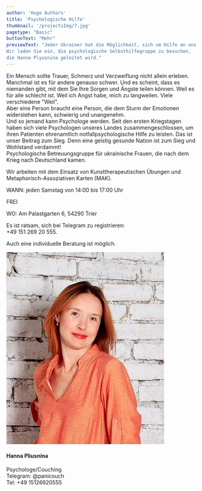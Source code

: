 ```yaml
---
author: 'Hugo Authors'
title: 'Psychologische Hilfe'
thumbnail: '/projectsImg/7.jpg'
pagetype: "Basic"
buttonText: "Mehr"
previewText: "Jeder Ukrainer hat die Möglichkeit, sich um Hilfe an uns zu wenden und wird sie sicher erhalten.
Wir laden Sie ein, die psychologische Selbsthilfegruppe zu besuchen, 
die Hanna Plyusnina geleitet wird."
---
```


<div class=' m-0 bg-fixed bg-cover'>
        <div class='grid lg:grid-cols-2 3xl:gap-8 lg:gap-6 gap-4 mx-auto my-8 container w-4/5 border-2 border-red-400 dark:border-red-600'>
        <div class='text-left flex flex-col justify-center pl-4 md:pl-6 w-11/12'>
        <p class='text-black dark:text-white py-4 text-base text-justify'>Ein Mensch sollte Trauer, Schmerz und Verzweiflung nicht allein erleben. Manchmal ist es für andere genauso schwer. Und es scheint, dass es niemanden gibt, mit dem Sie Ihre Sorgen und Ängste teilen können. Weil es für alle schlecht ist. Weil ich Angst habe, mich zu langweilen. Viele verschiedene &quot;Weil&quot;.<br>
Aber eine Person braucht eine Person, die dem Sturm der Emotionen widerstehen kann, schwierig und unangenehm.<br>
Und so jemand kann Psychologe werden. Seit den ersten Kriegstagen haben sich viele Psychologen unseres Landes zusammengeschlossen, um ihren Patienten ehrenamtlich notfallpsychologische Hilfe zu leisten. Das ist unser Beitrag zum Sieg. Denn eine geistig gesunde Nation ist zum Sieg und Wohlstand verdammt!<br>
Psychologische Betreuungsgruppe für ukrainische Frauen, die nach dem Krieg nach Deutschland kamen.
        </p>   
         <p class='text-black dark:text-white py-0.5 text-base text-justify'>
        Wir arbeiten mit dem Einsatz von Kunsttherapeutischen Übungen und Metaphorisch-Assoziativen Karten (MAK).
        </p>
          <p class='text-black dark:text-white py-2 text-base text-justify' >
          WANN: jeden Samstag von 14:00 bis 17:00 Uhr </p>  
           <p class='text-black dark:text-white py-2 text-base text-justify'>
         FREI </p>
           <p class='text-black dark:text-white py-2 text-base text-justify'>
         WO: Am Palastgarten 6, 54290 Trier </p>
         <p class='text-black dark:text-white py-2 text-base text-justify'>
         Es ist ratsam, sich bei Telegram zu registrieren: <br>
         +49 151 269 20 555.</p>
         <p class='text-black dark:text-white py-6 text-base text-justify'>
Auch eine individuelle Beratung ist möglich.</p>      
    </div>
      <div class='flex flex-col justify-center px-4 md:px-6 w-full'> 
       <div class='relative flex justify-center '>
        <img src='/aboutImg/ourTeam/e57edb_4265bc9abc744880b04928e9a47f5335_mv2.jpg'>
    </div>
     <div class='flex flex-col justify-center'>
        <h4 class='text-2xl p-4 flex justify-center'>Hanna Pliusnina</h4>
            <p class='px-2 pb-2 flex justify-center'>Psychologe/Couching <br>
            Telegram: @panicouch <br>
            Tel: +49 15126920555</p>
            </div>
     </div>  
 </div>      
</div>
